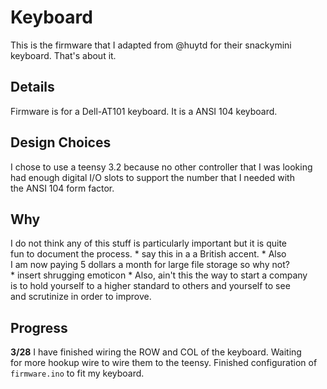 # Keyboard 
This is the firmware that I adapted from @huytd for their snackymini  
keyboard. That's about it.  

## Details  
Firmware is for a Dell-AT101 keyboard. It is a ANSI 104 keyboard.  

## Design Choices  
I chose to use a teensy 3.2 because no other controller that I was looking  
had enough digital I/O slots to support the number that I needed with  
the ANSI 104 form factor.  

## Why  

I do not think any of this stuff is particularly important but it is quite  
fun to document the process. * say this in a a British accent. *  Also  
I am now paying 5 dollars a month for large file storage so why not?  
\* insert shrugging emoticon * Also, ain't this the way to start a company  
is to hold yourself to a higher standard to others and yourself to see  
and scrutinize in order to improve.  

## Progress  

**3/28** I have finished wiring the ROW and COL of the keyboard. Waiting  
for more hookup wire to wire them to the teensy. Finished configuration of `firmware.ino` to fit my keyboard.

